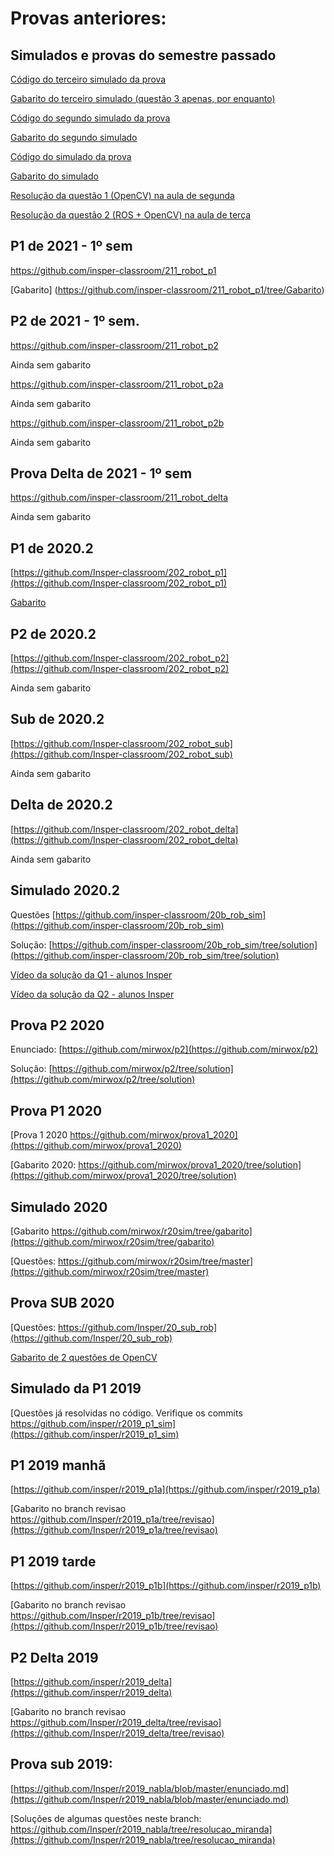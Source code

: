 

# Provas anteriores:

## Simulados e provas do semestre passado 

[Código do terceiro simulado da prova](https://github.com/insper-classroom/212_robot_sim3)

[Gabarito do terceiro simulado (questão 3 apenas, por enquanto)](https://github.com/insper-classroom/212_robot_sim3/tree/gabarito)

[Código do segundo simulado da prova](https://github.com/insper-classroom/212_robot_sim2)

[Gabarito do segundo simulado](https://github.com/insper-classroom/212_robot_sim2/tree/gabarito)

[Código do simulado da prova](https://github.com/insper-classroom/212_robot_sim)

[Gabarito do simulado](https://github.com/Insper-classroom/212_robot_sim/tree/gabarito)

[Resolução da questão 1 (OpenCV) na aula de segunda](https://alinsperedu.sharepoint.com/sites/Section_202162.GRENGCOM_201561_0021.ROBCOMP_3ENGCOMA/Shared%20Documents/Forms/AllItems.aspx?id=%2Fsites%2FSection%5F202162%2EGRENGCOM%5F201561%5F0021%2EROBCOMP%5F3ENGCOMA%2FShared%20Documents%2FGeneral%2FRecordings%2FNova%20reuni%C3%A3o%2D20210927%5F161428%2DMeeting%20Recording%2Emp4&parent=%2Fsites%2FSection%5F202162%2EGRENGCOM%5F201561%5F0021%2EROBCOMP%5F3ENGCOMA%2FShared%20Documents%2FGeneral%2FRecordings)

[Resolução da questão 2 (ROS + OpenCV) na aula de terça](https://alinsperedu.sharepoint.com/sites/Section_202162.GRENGCOM_201561_0021.ROBCOMP_3ENGCOMA/Shared%20Documents/Forms/AllItems.aspx?id=%2Fsites%2FSection%5F202162%2EGRENGCOM%5F201561%5F0021%2EROBCOMP%5F3ENGCOMA%2FShared%20Documents%2FGeneral%2FRecordings%2FTer%C3%A7a%20%2D%20corre%C3%A7%C3%A3o%20do%20simulado%2D20210928%5F155119%2DMeeting%20Recording%2Emp4&parent=%2Fsites%2FSection%5F202162%2EGRENGCOM%5F201561%5F0021%2EROBCOMP%5F3ENGCOMA%2FShared%20Documents%2FGeneral%2FRecordings)



## P1 de 2021 - 1º sem

https://github.com/insper-classroom/211_robot_p1

[Gabarito] (https://github.com/insper-classroom/211_robot_p1/tree/Gabarito)


## P2 de 2021 - 1º sem.

https://github.com/insper-classroom/211_robot_p2

Ainda sem gabarito


https://github.com/insper-classroom/211_robot_p2a

Ainda sem gabarito


https://github.com/insper-classroom/211_robot_p2b

Ainda sem gabarito


## Prova Delta de 2021 - 1º sem

https://github.com/insper-classroom/211_robot_delta

Ainda sem gabarito


## P1 de 2020.2

[https://github.com/Insper-classroom/202_robot_p1](https://github.com/Insper-classroom/202_robot_p1)


[Gabarito](https://github.com/Insper-classroom/202_robot_p1/tree/solution)



## P2 de 2020.2

[https://github.com/Insper-classroom/202_robot_p2](https://github.com/Insper-classroom/202_robot_p2)


Ainda sem gabarito

## Sub de 2020.2 

[https://github.com/Insper-classroom/202_robot_sub](https://github.com/Insper-classroom/202_robot_sub)

Ainda sem gabarito

## Delta de 2020.2

[https://github.com/Insper-classroom/202_robot_delta](https://github.com/Insper-classroom/202_robot_delta)

Ainda sem gabarito








## Simulado 2020.2

Questões
[https://github.com/insper-classroom/20b_rob_sim](https://github.com/insper-classroom/20b_rob_sim)

Solução:
[https://github.com/insper-classroom/20b_rob_sim/tree/solution](https://github.com/insper-classroom/20b_rob_sim/tree/solution)

[Vídeo da solução da Q1 - alunos Insper](https://web.microsoftstream.com/video/dad549e6-cb96-4e59-bd80-151ed9fdf126)

[Vídeo da solução da Q2 - alunos Insper](https://web.microsoftstream.com/video/71470ed4-cca7-4f77-beec-32043230f48b)



## Prova P2 2020 


Enunciado: [https://github.com/mirwox/p2](https://github.com/mirwox/p2)

Solução: 
[https://github.com/mirwox/p2/tree/solution](https://github.com/mirwox/p2/tree/solution)




## Prova P1 2020

[Prova 1 2020  https://github.com/mirwox/prova1_2020](https://github.com/mirwox/prova1_2020)

[Gabarito 2020: https://github.com/mirwox/prova1_2020/tree/solution](https://github.com/mirwox/prova1_2020/tree/solution)


## Simulado 2020

[Gabarito https://github.com/mirwox/r20sim/tree/gabarito](https://github.com/mirwox/r20sim/tree/gabarito)

[Questões: https://github.com/mirwox/r20sim/tree/master](https://github.com/mirwox/r20sim/tree/master)

## Prova SUB 2020

[Questões: https://github.com/Insper/20_sub_rob](https://github.com/Insper/20_sub_rob)

[Gabarito de 2 questões de OpenCV](https://github.com/Insper/20_sub_rob/tree/gabarito)


## Simulado da P1 2019

[Questões já resolvidas no código. Verifique os commits https://github.com/insper/r2019_p1_sim](https://github.com/insper/r2019_p1_sim)


## P1 2019 manhã

[https://github.com/insper/r2019_p1a](https://github.com/insper/r2019_p1a)

[Gabarito no branch revisao https://github.com/Insper/r2019_p1a/tree/revisao](https://github.com/Insper/r2019_p1a/tree/revisao)



## P1 2019 tarde

[https://github.com/insper/r2019_p1b](https://github.com/insper/r2019_p1b)

[Gabarito no branch revisao https://github.com/Insper/r2019_p1b/tree/revisao](https://github.com/Insper/r2019_p1b/tree/revisao)



## P2 Delta 2019

[https://github.com/insper/r2019_delta](https://github.com/insper/r2019_delta)

[Gabarito no branch revisao
https://github.com/Insper/r2019_delta/tree/revisao](https://github.com/Insper/r2019_delta/tree/revisao)


## Prova sub 2019:

[https://github.com/Insper/r2019_nabla/blob/master/enunciado.md](https://github.com/Insper/r2019_nabla/blob/master/enunciado.md)


[Soluções de algumas questões neste branch: https://github.com/Insper/r2019_nabla/tree/resolucao_miranda](https://github.com/Insper/r2019_nabla/tree/resolucao_miranda)








